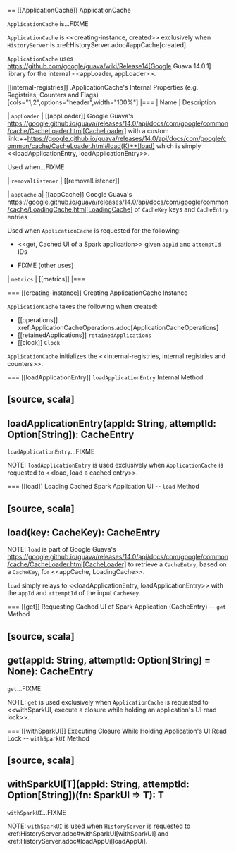 == [[ApplicationCache]] ApplicationCache

`ApplicationCache` is...FIXME

`ApplicationCache` is <<creating-instance, created>> exclusively when `HistoryServer` is xref:HistoryServer.adoc#appCache[created].

`ApplicationCache` uses https://github.com/google/guava/wiki/Release14[Google Guava 14.0.1] library for the internal <<appLoader, appLoader>>.

[[internal-registries]]
.ApplicationCache's Internal Properties (e.g. Registries, Counters and Flags)
[cols="1,2",options="header",width="100%"]
|===
| Name
| Description

| `appLoader`
| [[appLoader]] Google Guava's https://google.github.io/guava/releases/14.0/api/docs/com/google/common/cache/CacheLoader.html[CacheLoader] with a custom link:++https://google.github.io/guava/releases/14.0/api/docs/com/google/common/cache/CacheLoader.html#load(K)++[load] which is simply <<loadApplicationEntry, loadApplicationEntry>>.

Used when...FIXME

| `removalListener`
| [[removalListener]]

| `appCache`
a| [[appCache]] Google Guava's https://google.github.io/guava/releases/14.0/api/docs/com/google/common/cache/LoadingCache.html[LoadingCache] of `CacheKey` keys and `CacheEntry` entries

Used when `ApplicationCache` is requested for the following:

* <<get, Cached UI of a Spark application>> given `appId` and `attemptId` IDs

* FIXME (other uses)

| `metrics`
| [[metrics]]
|===

=== [[creating-instance]] Creating ApplicationCache Instance

`ApplicationCache` takes the following when created:

* [[operations]] xref:ApplicationCacheOperations.adoc[ApplicationCacheOperations]
* [[retainedApplications]] `retainedApplications`
* [[clock]] `Clock`

`ApplicationCache` initializes the <<internal-registries, internal registries and counters>>.

=== [[loadApplicationEntry]] `loadApplicationEntry` Internal Method

[source, scala]
----
loadApplicationEntry(appId: String, attemptId: Option[String]): CacheEntry
----

`loadApplicationEntry`...FIXME

NOTE: `loadApplicationEntry` is used exclusively when `ApplicationCache` is requested to <<load, load a cached entry>>.

=== [[load]] Loading Cached Spark Application UI -- `load` Method

[source, scala]
----
load(key: CacheKey): CacheEntry
----

NOTE: `load` is part of Google Guava's https://google.github.io/guava/releases/14.0/api/docs/com/google/common/cache/CacheLoader.html[CacheLoader] to retrieve a `CacheEntry`, based on a `CacheKey`, for <<appCache, LoadingCache>>.

`load` simply relays to <<loadApplicationEntry, loadApplicationEntry>> with the `appId` and `attemptId` of the input `CacheKey`.

=== [[get]] Requesting Cached UI of Spark Application (CacheEntry) -- `get` Method

[source, scala]
----
get(appId: String, attemptId: Option[String] = None): CacheEntry
----

`get`...FIXME

NOTE: `get` is used exclusively when `ApplicationCache` is requested to <<withSparkUI, execute a closure while holding an application's UI read lock>>.

=== [[withSparkUI]] Executing Closure While Holding Application's UI Read Lock -- `withSparkUI` Method

[source, scala]
----
withSparkUI[T](appId: String, attemptId: Option[String])(fn: SparkUI => T): T
----

`withSparkUI`...FIXME

NOTE: `withSparkUI` is used when `HistoryServer` is requested to xref:HistoryServer.adoc#withSparkUI[withSparkUI] and xref:HistoryServer.adoc#loadAppUi[loadAppUi].
